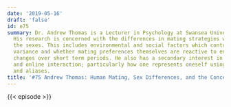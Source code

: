 ```yaml
---
date: '2019-05-16'
draft: 'false'
id: e75
summary: Dr. Andrew Thomas is a Lecturer in Psychology at Swansea University, UK.
  His research is concerned with the differences in mating strategies within and between
  the sexes. This includes environmental and social factors which contribute to this
  variance and whether mating preferences themselves are reactive to environmental
  changes over short term periods. He also has a secondary interest in cyber-psychology
  and online interaction; particularly how one represents oneself using internet avatars
  and aliases.
title: '#75 Andrew Thomas: Human Mating, Sex Differences, and the Concept of Gender'
---
```

{{< episode >}}
